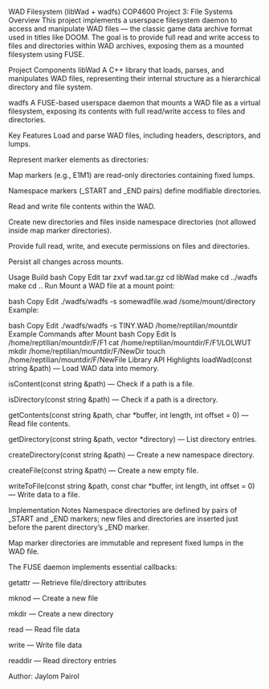 WAD Filesystem (libWad + wadfs)
COP4600 Project 3: File Systems
Overview
This project implements a userspace filesystem daemon to access and manipulate WAD files — the classic game data archive format used in titles like DOOM. The goal is to provide full read and write access to files and directories within WAD archives, exposing them as a mounted filesystem using FUSE.

Project Components
libWad
A C++ library that loads, parses, and manipulates WAD files, representing their internal structure as a hierarchical directory and file system.

wadfs
A FUSE-based userspace daemon that mounts a WAD file as a virtual filesystem, exposing its contents with full read/write access to files and directories.

Key Features
Load and parse WAD files, including headers, descriptors, and lumps.

Represent marker elements as directories:

Map markers (e.g., E1M1) are read-only directories containing fixed lumps.

Namespace markers (_START and _END pairs) define modifiable directories.

Read and write file contents within the WAD.

Create new directories and files inside namespace directories (not allowed inside map marker directories).

Provide full read, write, and execute permissions on files and directories.

Persist all changes across mounts.

Usage
Build
bash
Copy
Edit
tar zxvf wad.tar.gz
cd libWad
make
cd ../wadfs
make
cd ..
Run
Mount a WAD file at a mount point:

bash
Copy
Edit
./wadfs/wadfs -s somewadfile.wad /some/mount/directory
Example:

bash
Copy
Edit
./wadfs/wadfs -s TINY.WAD /home/reptilian/mountdir
Example Commands after Mount
bash
Copy
Edit
ls /home/reptilian/mountdir/F/F1
cat /home/reptilian/mountdir/F/F1/LOLWUT
mkdir /home/reptilian/mountdir/F/NewDir
touch /home/reptilian/mountdir/F/NewFile
Library API Highlights
loadWad(const string &path) — Load WAD data into memory.

isContent(const string &path) — Check if a path is a file.

isDirectory(const string &path) — Check if a path is a directory.

getContents(const string &path, char *buffer, int length, int offset = 0) — Read file contents.

getDirectory(const string &path, vector<string> *directory) — List directory entries.

createDirectory(const string &path) — Create a new namespace directory.

createFile(const string &path) — Create a new empty file.

writeToFile(const string &path, const char *buffer, int length, int offset = 0) — Write data to a file.

Implementation Notes
Namespace directories are defined by pairs of _START and _END markers; new files and directories are inserted just before the parent directory’s _END marker.

Map marker directories are immutable and represent fixed lumps in the WAD file.

The FUSE daemon implements essential callbacks:

getattr — Retrieve file/directory attributes

mknod — Create a new file

mkdir — Create a new directory

read — Read file data

write — Write file data

readdir — Read directory entries

Author: Jaylom Pairol
